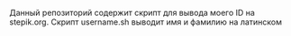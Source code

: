 Данный репозиторий содержит скрипт для вывода моего ID на stepik.org.
Cкрипт username.sh выводит имя и фамилию на латинском
